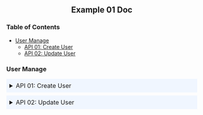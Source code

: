 <h2 style="text-align:center;">Example 01 Doc</h2>

### Table of Contents

<!-- Table of Contents -->

- [User Manage](#user-maange)
  - [API 01: Create User](#api-01-create-user)
  - [API 02: Update User](#api-02-update-user)



### User Manage

<!-- Create User Doc -->
<details>
<summary style="padding: 8px; font-size: 16px; background-color: #f0f6ff; margin-bottom: 8px;">
 API 01: Create User
</summary>

#### Endpoint :

```text
https://makewish.com/api/add
```

#### Request :

```json
{
  "name": "D",
  "age": 17
}
```

#### Response :

```json
{
  "name": "D",
  "age": 17
}
```

</details>

<!-- Update User Doc -->
<details>
 <summary style="padding: 8px; font-size: 16px; background-color: #f0f6ff; margin-bottom: 8px;">
 API 02: Update User
 </summary>

#### Endpoint :

```text
https://makewish.com/api/update
```

#### Request :

```json
{
  "name": "D",
  "age": 17
}
```

#### Response :

```json
{
  "name": "D",
  "age": 17
}
```

</details>
